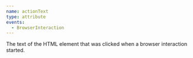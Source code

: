 ```yaml
---
name: actionText
type: attribute
events:
  - BrowserInteraction
---
```


The text of the HTML element that was clicked when a browser interaction started.